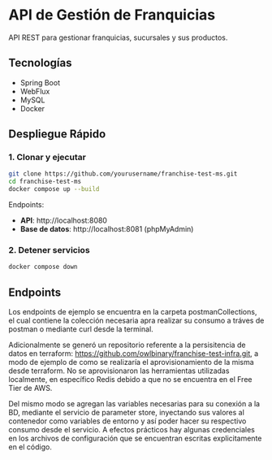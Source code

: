 # API de Gestión de Franquicias

API REST para gestionar franquicias, sucursales y sus productos.

## Tecnologías

- Spring Boot
- WebFlux
- MySQL
- Docker

## Despliegue Rápido

### 1. Clonar y ejecutar

```bash
git clone https://github.com/yourusername/franchise-test-ms.git
cd franchise-test-ms
docker compose up --build
```

Endpoints:
- **API**: http://localhost:8080
- **Base de datos**: http://localhost:8081 (phpMyAdmin)

### 2. Detener servicios

```bash
docker compose down
```

## Endpoints
Los endpoints de ejemplo se encuentra en la carpeta postmanCollections, el cual contiene la colección necesaria apra realizar su consumo a tráves de postman o mediante curl desde la terminal.

Adicionalmente se generó un repositorio referente a la persisitencia de datos en terraform: https://github.com/owlbinary/franchise-test-infra.git, a modo de ejemplo de como se realizaría el aprovisionamiento de la misma desde terraform. No se aprovisionaron las herramientas utilizadas localmente, en específico Redis debido a que no se encuentra en el Free Tier de AWS.

Del mismo modo se agregan las variables necesarias para su conexión a la BD, mediante el servicio de parameter store, inyectando sus valores al contenedor como variables de entorno y así poder hacer su respectivo consumo desde el servicio. A efectos prácticos hay algunas credenciales en los archivos de configuración que se encuentran escritas explicitamente en el código.